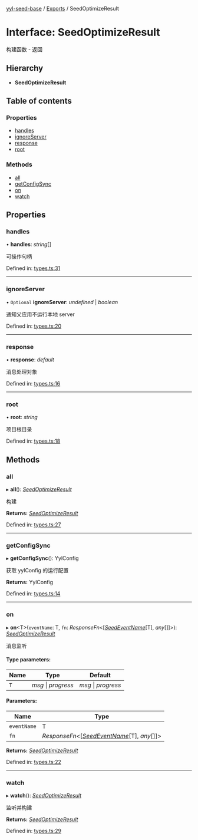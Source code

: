 [yyl-seed-base](../README.md) / [Exports](../modules.md) / SeedOptimizeResult

# Interface: SeedOptimizeResult

构建函数 - 返回

## Hierarchy

* **SeedOptimizeResult**

## Table of contents

### Properties

- [handles](seedoptimizeresult.md#handles)
- [ignoreServer](seedoptimizeresult.md#ignoreserver)
- [response](seedoptimizeresult.md#response)
- [root](seedoptimizeresult.md#root)

### Methods

- [all](seedoptimizeresult.md#all)
- [getConfigSync](seedoptimizeresult.md#getconfigsync)
- [on](seedoptimizeresult.md#on)
- [watch](seedoptimizeresult.md#watch)

## Properties

### handles

• **handles**: *string*[]

可操作句柄

Defined in: [types.ts:31](https://github.com/jackness1208/yyl-seed-base/blob/85a1665/src/types.ts#L31)

___

### ignoreServer

• `Optional` **ignoreServer**: *undefined* \| *boolean*

通知父应用不运行本地 server

Defined in: [types.ts:20](https://github.com/jackness1208/yyl-seed-base/blob/85a1665/src/types.ts#L20)

___

### response

• **response**: *default*

消息处理对象

Defined in: [types.ts:16](https://github.com/jackness1208/yyl-seed-base/blob/85a1665/src/types.ts#L16)

___

### root

• **root**: *string*

项目根目录

Defined in: [types.ts:18](https://github.com/jackness1208/yyl-seed-base/blob/85a1665/src/types.ts#L18)

## Methods

### all

▸ **all**(): [*SeedOptimizeResult*](seedoptimizeresult.md)

构建

**Returns:** [*SeedOptimizeResult*](seedoptimizeresult.md)

Defined in: [types.ts:27](https://github.com/jackness1208/yyl-seed-base/blob/85a1665/src/types.ts#L27)

___

### getConfigSync

▸ **getConfigSync**(): YylConfig

获取 yylConfig 的运行配置

**Returns:** YylConfig

Defined in: [types.ts:14](https://github.com/jackness1208/yyl-seed-base/blob/85a1665/src/types.ts#L14)

___

### on

▸ **on**<T\>(`eventName`: T, `fn`: *ResponseFn*<[[*SeedEventName*](seedeventname.md)[T], *any*[]]\>): [*SeedOptimizeResult*](seedoptimizeresult.md)

消息监听

#### Type parameters:

Name | Type | Default |
------ | ------ | ------ |
`T` | *msg* \| *progress* | *msg* \| *progress* |

#### Parameters:

Name | Type |
------ | ------ |
`eventName` | T |
`fn` | *ResponseFn*<[[*SeedEventName*](seedeventname.md)[T], *any*[]]\> |

**Returns:** [*SeedOptimizeResult*](seedoptimizeresult.md)

Defined in: [types.ts:22](https://github.com/jackness1208/yyl-seed-base/blob/85a1665/src/types.ts#L22)

___

### watch

▸ **watch**(): [*SeedOptimizeResult*](seedoptimizeresult.md)

监听并构建

**Returns:** [*SeedOptimizeResult*](seedoptimizeresult.md)

Defined in: [types.ts:29](https://github.com/jackness1208/yyl-seed-base/blob/85a1665/src/types.ts#L29)
